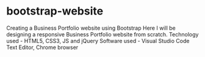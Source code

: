 # bootstrap-website
Creating a Business Portfolio website using Bootstrap
Here I will be designing a responsive Business Portfolio website from scratch.
Technology used - HTML5, CSS3, JS and jQuery
Software used - Visual Studio Code Text Editor, Chrome browser
